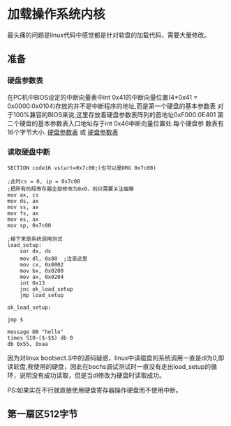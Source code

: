 # 加载操作系统内核

最头痛的问题是linux代码中感觉都是针对软盘的加载代码，需要大量修改。
## 准备
### 硬盘参数表
在PC机中BIOS设定的中断向量表中int 0x41的中断向量位置(4*0x41 =
     0x0000:0x0104)存放的并不是中断程序的地址,而是第一个硬盘的基本参数表
     对于100%兼容的BIOS来说,这里存放着硬盘参数表阵列的首地址0xF000:0E401
     第二个硬盘的基本参数表入口地址存于int 0x46中断向量位置处.每个硬盘参
     数表有16个字节大小.
[硬盘参数表](https://blog.csdn.net/aona1925/article/details/101671557) 或 [硬盘参数表](https://www.cnblogs.com/Mr-Shadow/archive/2013/02/02/2890367.html)
### 读取硬盘中断
```
SECTION code16 vstart=0x7c00;(也可以是ORG 0x7c00)

;此时cs = 0, ip = 0x7c00
;把所有的段寄存器全部修改为0x0，则只需要关注偏移
mov ax, cs
mov ds, ax
mov ss, ax
mov fs, ax
mov es, ax
mov sp, 0x7c00

;接下来是系统调用测试
load_setup:
	xor	dx, dx
    mov dl, 0x80  ;注意这里
	mov	cx, 0x0002
	mov	bx, 0x0200
	mov	ax, 0x0204
	int	0x13
	jnc	ok_load_setup
    jmp load_setup

ok_load_setup:

jmp $

message DB "hello"
times 510-($-$$) db 0
db 0x55, 0xaa
```
因为对linux bootsect.S中的源码疑惑，linux中读磁盘的系统调用一直是dl为0,即读软盘,我使用的硬盘，因此在bochs调试测试时一直没有走出load_setup的循环，说明没有成功读取，但是当dl修改为硬盘时读取成功。

PS:如果实在不行就直接使用硬盘寄存器操作硬盘而不使用中断。
## 第一扇区512字节
```asm title="bootsect.S"

```